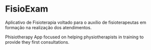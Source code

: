 # FisioExam
Aplicativo de Fisioterapia voltado para o auxílio de fisioterapeutas em formação na realização dos atendimentos.



Phisiotherapy App focused on helping physiotherapists in training to provide they first consultations.
